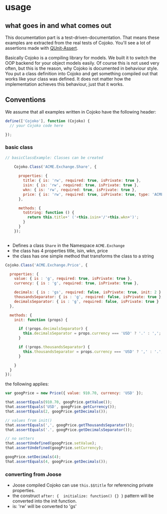 # usage

## what goes in and what comes out

This documentation part is a test-driven-documentation. That means these examples are extracted from the real tests of Сojoko. You'll see a lot of assertions made with [QUnit-Assert](https://github.com/pscheit/qunit-assert).

Basically Cojoko is a compiling library for models. We built it to switch the OOP backend for your object models easily. Of course this is not used very often, but this is the reason, why Cojoko is documented in behaviour style. You put a class definition into Cojoko and get something compiled out that works like your class was defined. It does not matter how the implementation achieves this behaviour, just that it works.

## Conventions

We assume that all examples written in Cojoko have the following header:
```javascript
define(['Cojoko'], function (Cojoko) {
  // your Cojoko code here  

});
```

### basic class

```js
// basicClassExample: Classes can be created
  
    Cojoko.Class('ACME.Exchange.Share', {

      properties: {
        title: { is: 'rw', required: true, isPrivate: true },
        isin: { is: 'rw', required: true, isPrivate: true },
        wkn: { is: 'rw', required: true, isPrivate: true },
        price: { is: 'rw', required: true, isPrivate: true, type: 'ACME.Exchange.Price' }
      },

      methods: {
        toString: function () {
          return this.title+' ('+this.isin+'/'+this.wkn+')';
        }
      }
    });
    
```

 * Defines a class `Share` in the Namespace `ACME.Exchange`
 * the class has 4 properties title, isin, wkn, price
 * the class has one simple method that transforms the class to a string

```javascript
Cojoko.Class('ACME.Exchange.Price', {

  properties: {
    value: { is : 'g', required: true, isPrivate: true },
    currency: { is : 'g', required: true, isPrivate: true },

    decimals: { is : 'gs', required: false, isPrivate: true, init: 2 },
    thousandsSeparator: { is : 'g', required: false, isPrivate: true },
    decimalsSeparator: { is : 'g', required: false, isPrivate: true }
  },

  methods: {
    init: function (props) {

      if (!props.decimalsSeparator) {
        this.decimalsSeparator = props.currency === 'USD' ? '.' : ',';
      }

      if (!props.thousandsSeparator) {
        this.thousandsSeparator = props.currency === 'USD' ? ',' : '.';
      }

    }
  }
});
```

the following applies:

```javascript
var googPrice = new Price({ value: 910.70, currency: 'USD' });

that.assertEquals(910.70, googPrice.getValue());
that.assertEquals('USD', googPrice.getCurrency());
that.assertEquals(2, googPrice.getDecimals());

// values from init()
that.assertEquals(',', googPrice.getThousandsSeparator());
that.assertEquals('.', googPrice.getDecimalsSeparator());

// no setters
that.assertUndefined(googPrice.setValue);
that.assertUndefined(googPrice.setCurrency);

googPrice.setDecimals(4);
that.assertEquals(4, googPrice.getDecimals());
```

### converting from Joose

  * Joose compiled Cojoko can use `this.$$title` for referencing private properties.
  * the construct `after: {  initialize: function() {} }` pattern will be converted into the init function.
  * is: 'rw' will be converted to 'gs'

